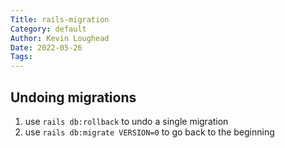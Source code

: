 ```yaml
---
Title: rails-migration
Category: default
Author: Kevin Loughead
Date: 2022-05-26
Tags:
---
```


## Undoing migrations

1. use `rails db:rollback` to undo a single migration
2. use `rails db:migrate VERSION=0` to go back to the beginning
